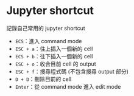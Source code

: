 # Jupyter shortcut

記錄自己常用的 jupyter shortcut

- `ECS`：進入 command mode
- `ESC + a`：往上插入一個新的 cell
- `ECS + b`：往下插入一個新的 cell
- `ESC + o`：收合目前 cell 的 output
- `ESC + f`：搜尋程式碼 (不包含搜尋 output 部分)
- `D + D`：刪除目前的 cell
- `Enter`：從 command mode 進入 edit mode
